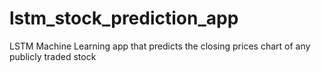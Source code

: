 # lstm_stock_prediction_app
LSTM Machine Learning app that predicts the closing prices chart of any publicly traded stock
